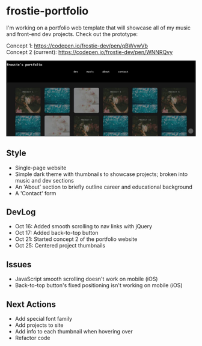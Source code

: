 # frostie-portfolio
I'm working on a portfolio web template that will showcase all of my music and front-end dev projects. Check out the prototype: 

Concept 1: https://codepen.io/frostie-dev/pen/qBWvwVb <br>
Concept 2 (current): https://codepen.io/frostie-dev/pen/WNNRQvy

![alt_text](https://github.com/frostie/frostie-portfolio/blob/master/frostie-portfolio%20(2).JPG)

## Style
- Single-page website
- Simple dark theme with thumbnails to showcase projects; broken into music and dev sections
- An 'About' section to briefly outline career and educational background
- A 'Contact' form

## DevLog
- Oct 16: Added smooth scrolling to nav links with jQuery
- Oct 17: Added back-to-top button
- Oct 21: Started concept 2 of the portfolio website
- Oct 25: Centered project thumbnails

## Issues
- JavaScript smooth scrolling doesn't work on mobile (iOS)
- Back-to-top button's fixed positioning isn't working on mobile (iOS)

## Next Actions
- Add special font family
- Add projects to site
- Add info to each thumbnail when hovering over
- Refactor code
